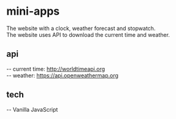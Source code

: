 # mini-apps

The website with a clock, weather forecast and stopwatch. <br>
The website uses API to download the current time and weather.

## api 

-- current time: http://worldtimeapi.org <br>
-- weather: https://api.openweathermap.org

## tech

-- Vanilla JavaScript
